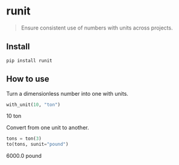 # runit
> Ensure consistent use of numbers with units across projects.


## Install

`pip install runit`

## How to use

Turn a dimensionless number into one with units.

```python
with_unit(10, "ton")
```




10 ton



Convert from one unit to another.

```python
tons = ton(3)
to(tons, sunit="pound")
```




6000.0 pound


